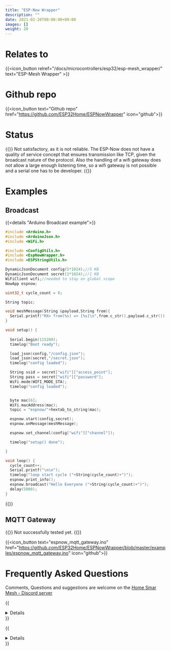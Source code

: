 ```yaml
---
title: "ESP-Now Wrapper"
description: ""
date: 2021-02-26T00:00:00+09:00
images: []
weight: 20
---
```

# Relates to
{{<icon_button relref="/docs/microcontrollers/esp32/esp-mesh_wrapper/" text="ESP-Mesh Wrapper" >}}

# Github repo
{{<icon_button text="Github repo" href="https://github.com/ESP32Home/ESPNowWrapper" icon="github">}}

# Status
{{<hint warning>}}
Not satisfactory, as it is not reliable. The ESP-Now does not have a quality of service concept that ensures transmission like TCP, given the broadcast nature of the protocol. Also the handling of a wifi gateway does not allow a large enough listening time, so a wifi gateway is not possible and a serial one has to be developer.
{{</hint>}}

# Examples
## Broadcast
{{<details "Arduino Broadcast example">}}
```c++
#include <Arduino.h>
#include <ArduinoJson.h>
#include <WiFi.h>

#include <ConfigUtils.h>
#include <EspNowWrapper.h>
#include <ESPStringUtils.h>

DynamicJsonDocument config(5*1024);//5 KB
DynamicJsonDocument secret(1*1024);//1 KB
WiFiClient wifi;//needed to stay on global scope
NowApp espnow;

uint32_t cycle_count = 0;

String topic;

void meshMessage(String &payload,String from){
  Serial.printf("RX> from(%s) => [%s]\n",from.c_str(),payload.c_str());
}

void setup() {
  
  Serial.begin(115200);
  timelog("Boot ready");

  load_json(config,"/config.json");
  load_json(secret,"/secret.json");
  timelog("config loaded");

  String ssid = secret["wifi"]["access_point"];
  String pass = secret["wifi"]["password"];
  WiFi.mode(WIFI_MODE_STA);
  timelog("config loaded");


  byte mac[6];
  WiFi.macAddress(mac);
  topic = "espnow/"+hextab_to_string(mac);

  espnow.start(config,secret);
  espnow.onMessage(meshMessage);

  espnow.set_channel(config["wifi"]["channel"]);

  timelog("setup() done");

}

void loop() {
  cycle_count++;
  Serial.printf("\n\n");
  timelog("loop start cycle ("+String(cycle_count)+")");
  espnow.print_info();
  espnow.broadcast("Hello Everyone ("+String(cycle_count)+")");
  delay(5000);
}
```
{{</details>}}

## MQTT Gateway
{{<hint danger>}}
Not successfully tested yet.
{{</hint>}}


{{<icon_button text="espnow_mqtt_gateway.ino" href="https://github.com/ESP32Home/ESPNowWrapper/blob/master/examples/espnow_mqtt_gateway.ino" icon="github">}}

# Frequently Asked Questions
Comments, Questions and suggestions are welcome on the [Home Smar Mesh - Discord server](https://discord.gg/57cZapWHkC)

{{<details title="Is it possible for a device to identify its ESP-Now peers ?">}}
* Given the ESP-Now [API Reference](https://docs.espressif.com/projects/esp-idf/en/latest/esp32/api-reference/network/esp_now.html#api-reference), it looks like that it is a low level point to point messaging including broadcast, but not more. Therefore it's only based on mac addresses and does not have a higher level management. If it's needed to discover devices without entering their mac manually as a peer list, then it's probably better to look for [ESP-Mesh](https://docs.espressif.com/projects/esp-idf/en/latest/esp32/api-guides/mesh.html) which is intended to manage a fleet of devices. This [ESP-Mesh-Wrapper](/docs/microcontrollers/esp32/esp-mesh_wrapper/) is a wrapper for Arduino framework to make usage ESP-Mesh easier.
* but I'm not really much satisfied with the custom protocols ideas, the ESP is at its best with wifi, when it comes to 2.4 GHz mesh solutions, why use a custom one while Standards exist like zigbee and Thread.
{{</details>}}

{{<details title="What are the alternatives to ESP-Mesh ?">}}
* The ESP devices do implement wifi and Bluetooth standards, when it comes to the ESP-Mesh, it is a custom protocol and not used beyond Espressif devices, therefore when it comes to 2.4 GHz mesh solutions, Standards exist and are in quick expansion such as [Zigbee](/docs/networks/zigbee/) and [Thread](/docs/networks/thread/).
{{</details>}}
